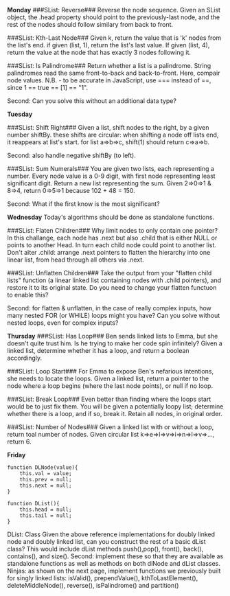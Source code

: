 **Monday**
###SList: Reverse###
Reverse the node sequence. Given an SList object, the .head property should point to the previously-last node, and the rest of the nodes should follow similary from back to front.

###SList: Kth-Last Node###
Given k, return the value that is 'k' nodes from the list's end. if given (list, 1), return the list's last value. If given (list, 4), return the value at the node that has exactly 3 nodes following it.

###SList: Is Palindrome###
Return whether a list is a palindrome. String palindromes read the same front-to-back and back-to-front. Here, compair node values.
N.B. - to be accurate in JavaScript, use === instead of ==, since 1 == true == [1] == "1".

Second: Can you solve this without an additional data type?

**Tuesday**

###SList: Shift Right###
Given a list, shift nodes to the right, by a given number shiftBy. these shifts are circular: when shifting a node off lists end, it reappears at list's start.
for list a=>b=>c, shift(1) should return c=>a=>b.

Second: also handle negative shiftBy (to left).

###SList: Sum Numerals###
You are given two lists, each representing a number. Every node value is a 0-9 digit, with first node representing least significant digit. Return a new list representing the sum. Given 2=>0=>1 & 8=>4, return 0=>5=>1 because 102 + 48 = 150.

Second: What if the first know is the most significant?


**Wednesday**
Today's algorithms should be done as standalone functions.

###SList: Flaten Children###
Why limit nodes to only contain one pointer? In this challange, each node has .next but also .child that is either NULL or points to another Head. In turn each child node could point to another list. Don't alter .child: arrange .next pointers to flatten the hierarchy into one linear list, from head through all others via .next.

###SList: Unflatten Children###
Take the output from your "flatten child lists" function (a linear linked list containing nodes with .child pointers), and restore it to its original state. Do you need to change your flatten functuon to enable this?

Second: for flatten & unflatten, in the case of really complex inputs, how many nested FOR (or WHILE) loops might you have? Can you solve without nested loops, even for complex inputs?

**Thursday**
###SList: Has Loop###
Ben sends linked lists to Emma, but she doesn't quite trust him. Is he trying to make her code spin infinitely? Given a linked list, determine whether it has a loop, and return a boolean accordingly.

###SList: Loop Start###
For Emma to expose Ben's nefarious intentions, she needs to locate the loops. Given a linked list, return a pointer to the node where a loop begins (where the last node points), or null if no loop.

###SList: Break Loop###
Even better than finding where the loops start would be to just fix them. You will be given a potentially loopy list; determine whether there is a loop, and if so, break it. Retain all nodes, in original order.

###SList: Number of Nodes###
Given a linked list with or without a loop, return toal number of nodes.
Given circular list k=>e=>l=>v=>i=>n=>l=>v=>..., return 6.

**Friday**

```
function DLNode(value){
	this.val = value;
	this.prev = null;
	this.next = null;
}

function DList(){
	this.head = null;
	this.tail = null;
}
```


DList: Class
Given the above reference implementations for doubly linked node and doubly linked list, can you construct the rest of a basic dList class? This would include dList methods push(),pop(), front(), back(), contains(), and size(). Second: implement these so that they are available as standalone functions as well as methods on both dlNode and dList classes. Ninjas: as shown on the next page, implement functions we previously built for singly linked lists: isValid(), prependValue(), kthToLastElement(), deleteMiddleNode(), reverse(), isPalindrome() and partition()

